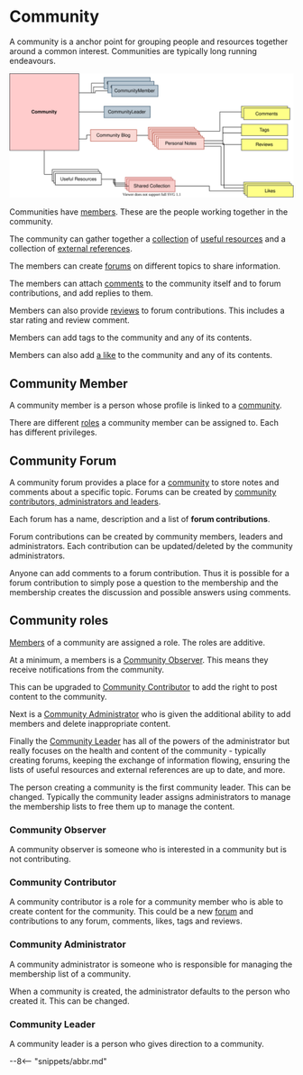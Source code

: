 <!-- SPDX-License-Identifier: CC-BY-4.0 -->
<!-- Copyright Contributors to the ODPi Egeria project. -->


# Community

A community is a anchor point for grouping people and resources together around a common interest.
Communities are typically long running endeavours.

![Community](community.svg)

Communities have [members](#community-member).  These are the people working together in the
community.

The community can gather together a [collection](/egeria-docs/concepts/collection) of [useful resources](useful-resource.md)
and a collection of [external references](external-reference.md). 


The members can create [forums](#community-forum) on different topics to share information.

The members can attach [comments](comment.md) to the community itself and to forum
contributions, and add replies to them.

Members can also provide [reviews](review.md) to forum contributions.  This includes a star rating and
review comment.

Members can add tags to the community and any of its contents.

Members can also add [a like](like.md) to the community and any of its contents.

## Community Member

A community member is a person whose profile is linked to a [community](community.md).

There are different [roles](#community-roles) a community member can be assigned to.
Each has different privileges.

## Community Forum

A community forum provides a place for a [community](community.md) to store notes and comments
about a specific topic.  Forums can be
created by [community contributors, administrators and leaders](community-roles.md).

Each forum has a name, description and a list of
**forum contributions**.
 
Forum contributions can be created by community members, leaders and administrators.
Each contribution can be updated/deleted by the community administrators.

Anyone can add comments to a forum contribution.  Thus it is
possible for a forum contribution to simply pose a question to the membership
and the membership creates the discussion and possible answers using comments.

## Community roles

[Members](#community-member) of a community are assigned a role.
The roles are additive.

At a minimum, a members is a [Community Observer](#community-observer).
This means they receive notifications from the community.

This can be upgraded to [Community Contributor](#community-contributor)
to add the right to post content to the community.

Next is a [Community Administrator](#community-administrator)
who is given the additional ability to add members and delete inappropriate content.

Finally the [Community Leader](#community-leader) has all of the powers of
the administrator but really focuses on the health and content of the community - typically
creating forums, keeping the exchange of information flowing, ensuring the
lists of useful resources and external references are up to date, and more.


The person creating a community is the first community leader.
This can be changed.
Typically the community leader assigns administrators to manage the membership lists to free them up
to manage the content.

### Community Observer

A community observer is someone who is interested in a community but is not contributing.

### Community Contributor

A community contributor is a role for a community member 
who is able to create content for the community.
This could be a new [forum](#community-forum) and contributions to any forum, 
comments, likes, tags and reviews.

### Community Administrator

A community administrator is someone who is responsible for managing the membership list of a community.

When a community is created, the administrator defaults to the person who created it.
This can be changed.

### Community Leader

A community leader is a person who gives direction to a community.


--8<-- "snippets/abbr.md"